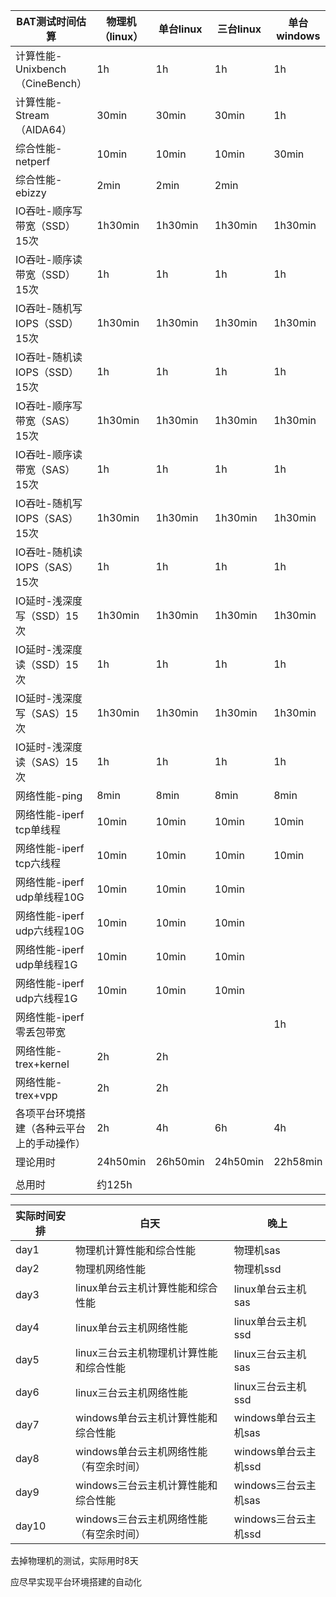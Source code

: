 | BAT测试时间估算                 | 物理机（linux） | 单台linux | 三台linux | 单台windows | 三台windows |
| ------------------------------- | ------ | --------- | --------- | ----------- | ----------- |
| 计算性能-Unixbench（CineBench） | 1h | 1h | 1h | 1h | 1h |
| 计算性能-Stream（AIDA64）       | 30min | 30min | 30min | 1h | 1h |
| 综合性能-netperf                | 10min | 10min | 10min | 30min | 30min |
| 综合性能-ebizzy                 | 2min | 2min | 2min |             |             |
| IO吞吐-顺序写带宽（SSD）15次         | 1h30min | 1h30min | 1h30min | 1h30min | 1h30min |
| IO吞吐-顺序读带宽（SSD）15次         | 1h | 1h | 1h | 1h | 1h |
| IO吞吐-随机写IOPS（SSD）15次 | 1h30min | 1h30min | 1h30min | 1h30min | 1h30min |
| IO吞吐-随机读IOPS（SSD）15次 | 1h | 1h | 1h | 1h | 1h |
| IO吞吐-顺序写带宽（SAS）15次         | 1h30min | 1h30min | 1h30min | 1h30min | 1h30min |
| IO吞吐-顺序读带宽（SAS）15次         | 1h | 1h | 1h | 1h | 1h |
| IO吞吐-随机写IOPS（SAS）15次 | 1h30min | 1h30min | 1h30min | 1h30min | 1h30min |
| IO吞吐-随机读IOPS（SAS）15次 | 1h | 1h | 1h | 1h | 1h |
| IO延时-浅深度写（SSD）15次 | 1h30min | 1h30min | 1h30min | 1h30min | 1h30min |
| IO延时-浅深度读（SSD）15次 | 1h | 1h | 1h | 1h | 1h |
| IO延时-浅深度写（SAS）15次 | 1h30min | 1h30min | 1h30min | 1h30min | 1h30min |
| IO延时-浅深度读（SAS）15次 | 1h | 1h | 1h | 1h | 1h |
| 网络性能-ping | 8min | 8min | 8min | 8min | 8min |
| 网络性能-iperf tcp单线程 | 10min | 10min | 10min | 10min | 10min |
| 网络性能-iperf tcp六线程 | 10min | 10min | 10min | 10min | 10min |
| 网络性能-iperf udp单线程10G | 10min | 10min | 10min |             |             |
| 网络性能-iperf udp六线程10G | 10min | 10min | 10min |             |             |
| 网络性能-iperf udp单线程1G | 10min | 10min | 10min |             |             |
| 网络性能-iperf udp六线程1G | 10min | 10min | 10min |             |             |
| 网络性能-iperf零丢包带宽 |        |           |  | 1h          |  |
| 网络性能-trex+kernel | 2h | 2h |           |  |             |
| 网络性能-trex+vpp | 2h | 2h |           |             |             |
| 各项平台环境搭建（各种云平台上的手动操作） | 2h              | 4h | 6h | 4h | 6h |
| 理论用时 | 24h50min | 26h50min | 24h50min | 22h58min | 23h58min |
|  |  |           |           |             |             |
| 总用时 | 约125h |           |           |             |             |







| 实际时间安排 | 白天                                    | 晚上                 |
| ------------ | --------------------------------------- | -------------------- |
| day1         | 物理机计算性能和综合性能                | 物理机sas            |
| day2         | 物理机网络性能                          | 物理机ssd            |
| day3         | linux单台云主机计算性能和综合性能       | linux单台云主机sas   |
| day4         | linux单台云主机网络性能                 | linux单台云主机ssd   |
| day5         | linux三台云主机物理机计算性能和综合性能 | linux三台云主机sas   |
| day6         | linux三台云主机网络性能                 | linux三台云主机ssd   |
| day7         | windows单台云主机计算性能和综合性能     | windows单台云主机sas |
| day8         | windows单台云主机网络性能（有空余时间） | windows单台云主机ssd |
| day9         | windows三台云主机计算性能和综合性能     | windows三台云主机sas |
| day10        | windows三台云主机网络性能（有空余时间） | windows三台云主机ssd |



去掉物理机的测试，实际用时8天

应尽早实现平台环境搭建的自动化





